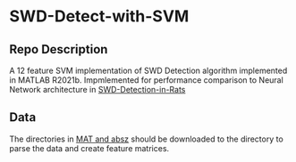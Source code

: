 # SWD-Detect-with-SVM

## Repo Description 
A 12 feature SVM implementation of SWD Detection algorithm implemented in MATLAB R2021b. 
Impmlemented for performance comparison to Neural Network architecture in [SWD-Detection-in-Rats](https://github.com/kutay-ugurlu/SWD-Detection-in-Rats)

## Data 
The directories in [MAT and absz](https://drive.google.com/drive/folders/1vaUe2F92PrSW9aJ2wb3HlJAm2VHjDsR9?usp=sharing) should be downloaded to the directory to parse the data and create feature matrices. 
